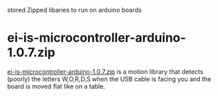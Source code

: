 stored Zipped libaries to run on arduino boards


# ei-is-microcontroller-arduino-1.0.7.zip
[ei-is-microcontroller-arduino-1.0.7.zip](ei-is-microcontroller-arduino-1.0.7.zip) is a motion library that detects (poorly) the letters W,O,R,D,S when the USB cable is facing you and the board is moved flat like on a table.
